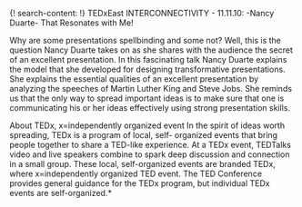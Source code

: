 {! search-content: !}
TEDxEast INTERCONNECTIVITY - 11.11.10: -Nancy Duarte- That Resonates with Me!

Why are some presentations spellbinding and some not? Well, this is the question Nancy Duarte takes on as she shares with the audience the secret of an excellent presentation. In this fascinating talk Nancy Duarte explains the model that she developed for designing transformative presentations. She explains the essential qualities of an excellent presentation by analyzing the speeches of Martin Luther King and Steve Jobs. She reminds us that the only way to spread important ideas is to make sure that one is communicating his or her ideas effectively using strong presentation skills. 

About TEDx, x=independently organized event
In the spirit of ideas worth spreading, TEDx is a program of local, self- organized events that bring people together to share a TED-like experience. At a TEDx event, TEDTalks video and live speakers combine to spark deep discussion and connection in a small group. These local, self-organized events are branded TEDx, where x=independently organized TED event. The TED Conference provides general guidance for the TEDx program, but individual TEDx events are self-organized.*
